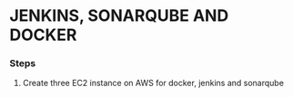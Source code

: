 # JENKINS, SONARQUBE AND DOCKER

### Steps

1. Create three EC2 instance on AWS for docker, jenkins and sonarqube
